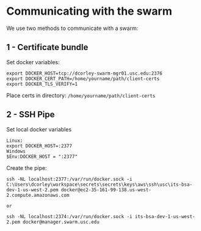 # Communicating with the swarm

We use two methods to communicate with a swarm:

## 1 - Certificate bundle

Set docker variables:
````
export DOCKER_HOST=tcp://dcorley-swarm-mgr01.usc.edu:2376
export DOCKER_CERT_PATH=/home/yourname/path/client-certs
export DOCKER_TLS_VERIFY=1
````

Place certs in directory: `/home/yourname/path/client-certs`

## 2 - SSH Pipe

Set local docker variables
````
Linux:
export DOCKER_HOST=:2377
Windows
$Env:DOCKER_HOST = ":2377"
````

Create the pipe:
````
ssh -NL localhost:2377:/var/run/docker.sock -i C:\Users\dcorley\workspace\secrets\secrets\keys\aws\ssh\usc\its-bsa-dev-1-us-west-2.pem docker@ec2-35-161-99-138.us-west-2.compute.amazonaws.com

or

ssh -NL localhost:2374:/var/run/docker.sock -i its-bsa-dev-1-us-west-2.pem docker@manager.swarm.usc.edu
````
